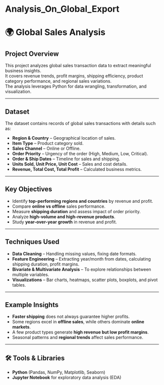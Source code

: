 # Analysis_On_Global_Export

# 🌍 Global Sales Analysis

## Project Overview
This project analyzes global sales transaction data to extract meaningful business insights.  
It covers revenue trends, profit margins, shipping efficiency, product category performance, and regional sales variations.  
The analysis leverages Python for data wrangling, transformation, and visualization.

---

##  Dataset
The dataset contains records of global sales transactions with details such as:
- **Region & Country** – Geographical location of sales.
- **Item Type** – Product category sold.
- **Sales Channel** – Online or Offline.
- **Order Priority** – Urgency of the order (High, Medium, Low, Critical).
- **Order & Ship Dates** – Timeline for sales and shipping.
- **Units Sold, Unit Price, Unit Cost** – Sales and cost details.
- **Revenue, Total Cost, Total Profit** – Calculated business metrics.

---

##  Key Objectives
- Identify **top-performing regions and countries** by revenue and profit.
- Compare **online vs offline** sales performance.
- Measure **shipping duration** and assess impact of order priority.
- Analyze **high-volume and high-revenue products**.
- Study **year-over-year growth** in revenue and profit.

---

##  Techniques Used
- **Data Cleaning** – Handling missing values, fixing date formats.
- **Feature Engineering** – Extracting year/month from dates, calculating shipping duration, profit margins.
- **Bivariate & Multivariate Analysis** – To explore relationships between multiple variables.
- **Visualizations** – Bar charts, heatmaps, scatter plots, boxplots, and pivot tables.

---

##  Example Insights
- **Faster shipping** does not always guarantee higher profits.
- Some regions excel in **offline sales**, while others dominate **online markets**.
- A few product types generate **high revenue but low profit margins**.
- Seasonal patterns and **regional trends** affect sales performance.

---

## 🛠 Tools & Libraries
- **Python** (Pandas, NumPy, Matplotlib, Seaborn)
- **Jupyter Notebook** for exploratory data analysis (EDA)

